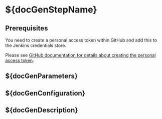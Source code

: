 # ${docGenStepName}

## Prerequisites

You need to create a personal access token within GitHub and add this to the Jenkins credentials store.

Please see [GitHub documentation for details about creating the personal access token](https://help.github.com/articles/creating-a-personal-access-token-for-the-command-line/).

## ${docGenParameters}

## ${docGenConfiguration}

## ${docGenDescription}
